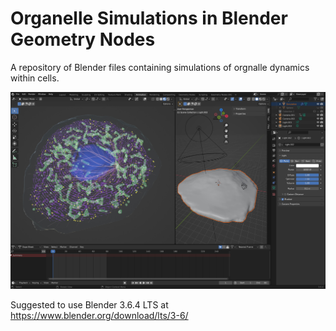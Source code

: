 # Organelle Simulations in Blender Geometry Nodes
A repository of Blender files containing simulations of orgnalle dynamics within cells. 

![Blender preview of organelle simulation](images/Blender_screenshot_organelles.jpg)

Suggested to use Blender 3.6.4 LTS at https://www.blender.org/download/lts/3-6/